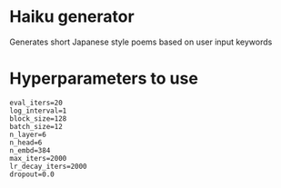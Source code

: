 # Haiku generator
Generates short Japanese style poems
based on user input keywords

# Hyperparameters to use
    eval_iters=20
    log_interval=1
    block_size=128
    batch_size=12 
    n_layer=6 
    n_head=6
    n_embd=384
    max_iters=2000
    lr_decay_iters=2000 
    dropout=0.0
